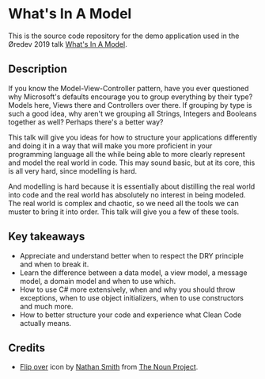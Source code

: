 # What's In A Model

This is the source code repository for the demo application used in the
Øredev 2019 talk [What's In A Model][1].

## Description

If you know the Model-View-Controller pattern, have you ever questioned why
Microsoft's defaults encourage you to group everything by their type?
Models here, Views there and Controllers over there. If grouping by type is
such a good idea, why aren't we grouping all Strings, Integers and Booleans
together as well? Perhaps there's a better way?

This talk will give you ideas for how to structure your applications
differently and doing it in a way that will make you more proficient in your
programming language all the while being able to more clearly represent and
model the real world in code. This may sound basic, but at its core, this is
all very hard, since modelling is hard.

And modelling is hard because it is essentially about distilling the real world
into code and the real world has absolutely no interest in being modeled. The
real world is complex and chaotic, so we need all the tools we can muster to
bring it into order. This talk will give you a few of these tools.

## Key takeaways

* Appreciate and understand better when to respect the DRY principle and when to break it.
* Learn the difference between a data model, a view model, a message model, a domain model and when to use which.
* How to use C# more extensively, when and why you should throw exceptions, when to use object initializers, when to use constructors and much more.
* How to better structure your code and experience what Clean Code actually means.

## Credits

* [Flip over][2] icon by [Nathan Smith][3] from [The Noun Project][4].

  [1]: https://oredev.org/sessions/what-s-in-a-model-
  [2]: https://thenounproject.com/term/flip-over/267318/
  [3]: https://thenounproject.com/NathansMind/
  [4]: https://thenounproject.com/
